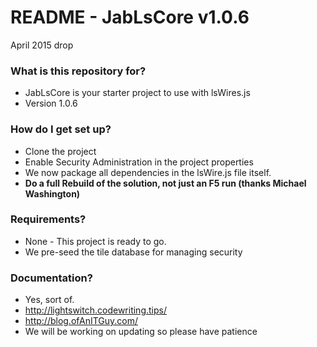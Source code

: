 # README - JabLsCore v1.0.6 #
April 2015 drop

### What is this repository for? ###

* JabLsCore is your starter project to use with lsWires.js 
* Version 1.0.6

### How do I get set up? ###

* Clone the project
* Enable Security Administration in the project properties
* We now package all dependencies in the lsWire.js file itself.
* **Do a full Rebuild of the solution, not just an F5 run (thanks Michael Washington)**

### Requirements? ###

* None - This project is ready to go.
* We pre-seed the tile database for managing security

### Documentation? ###

* Yes, sort of.
* http://lightswitch.codewriting.tips/
* http://blog.ofAnITGuy.com/
* We will be working on updating so please have patience
